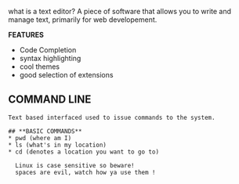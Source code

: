  what is a text editor?
  A piece of software that allows you to write and manage text, primarily for web  developement.

   **FEATURES**
  * Code Completion
  * syntax highlighting
  * cool themes
  * good selection of extensions

  ## **COMMAND LINE**
    Text based interfaced used to issue commands to the system.

    ## **BASIC COMMANDS**
    * pwd (where am I)
    * ls (what's in my location)
    * cd (denotes a location you want to go to)
    
      Linux is case sensitive so beware!
      spaces are evil, watch how ya use them !